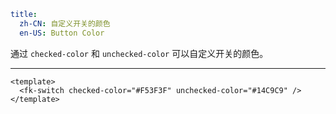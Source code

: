 ```yaml
title:
  zh-CN: 自定义开关的颜色
  en-US: Button Color
```


通过 `checked-color` 和 `unchecked-color` 可以自定义开关的颜色。

---


```vue { "component": true } 
<template>
  <fk-switch checked-color="#F53F3F" unchecked-color="#14C9C9" />
</template>
```
